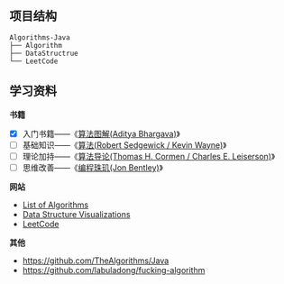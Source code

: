 ## 项目结构

```
Algorithms-Java
├── Algorithm
├── DataStructrue
└── LeetCode
```

## 学习资料

**书籍**

- [x] 入门书籍——《[算法图解(Aditya Bhargava)](https://book.douban.com/subject/26979890/)》
- [ ] 基础知识——《[算法(Robert Sedgewick / Kevin Wayne)](https://book.douban.com/subject/10432347/)》
- [ ] 理论加持——《[算法导论(Thomas H. Cormen / Charles E. Leiserson)](https://book.douban.com/subject/20432061/)》
- [ ] 思维改善——《[编程珠玑(Jon Bentley)](https://book.douban.com/subject/3227098/)》

**网站**

* [List of Algorithms](https://www.wikiwand.com/en/List_of_algorithms)
* [Data Structure Visualizations](https://www.cs.usfca.edu/~galles/visualization/Algorithms.html)
* [LeetCode](https://leetcode.com/)

**其他**

* https://github.com/TheAlgorithms/Java
* https://github.com/labuladong/fucking-algorithm

